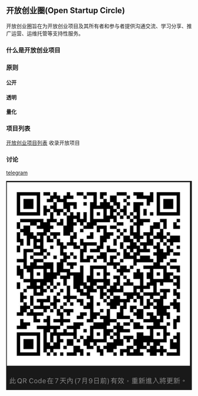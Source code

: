 ## 开放创业圈(Open Startup Circle)

开放创业圈旨在为开放创业项目及其所有者和参与者提供沟通交流、学习分享、推广运营、运维托管等支持性服务。

### 什么是开放创业项目


### 原则
#### 公开

#### 透明

#### 量化


### 项目列表

[开放创业项目列表](https://github.com/OpenStartupCircle/OpenStartupList) 收录开放项目

### 讨论
[telegram](https://t.me/joinchat/HHeEghR0U25JBTwpr-6qww)

![wechat](./social/wechat.png)
